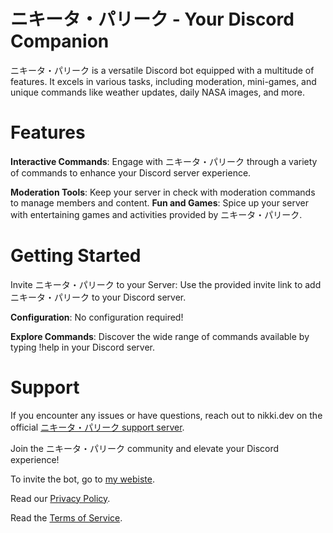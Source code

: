 # ニキータ・パリーク - Your Discord Companion
ニキータ・パリーク is a versatile Discord bot equipped with a multitude of features. It excels in various tasks, including moderation, mini-games, and unique commands like weather updates, daily NASA images, and more.

# Features

**Interactive Commands**: Engage with ニキータ・パリーク through a variety of commands to enhance your Discord server experience.

**Moderation Tools**: Keep your server in check with moderation commands to manage members and content.
**Fun and Games**: Spice up your server with entertaining games and activities provided by ニキータ・パリーク.

# Getting Started

Invite ニキータ・パリーク to your Server: Use the provided invite link to add ニキータ・パリーク to your Discord server.

**Configuration**: No configuration required! 

**Explore Commands**: Discover the wide range of commands available by typing !help in your Discord server.

# Support

If you encounter any issues or have questions, reach out to nikki.dev on the official [ニキータ・パリーク support server](https://discord.gg/Xyk2TjeAMJ).

Join the ニキータ・パリーク community and elevate your Discord experience!

To invite the bot, go to [my webiste](https://nikibot.in/).

Read our [Privacy Policy](https://nikibot.in/privacy-policy).

Read the [Terms of Service](https://nikibot.in/terms-of-service).